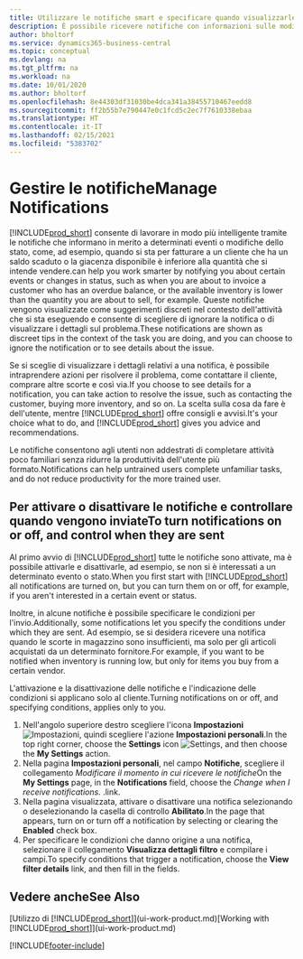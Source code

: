 ```yaml
---
title: Utilizzare le notifiche smart e specificare quando visualizzarle | Documenti Microsoft
description: È possibile ricevere notifiche con informazioni sulle modifiche di stato o di eventi, ad esempio, per un saldo scaduto o un magazzino in esaurimento.
author: bholtorf
ms.service: dynamics365-business-central
ms.topic: conceptual
ms.devlang: na
ms.tgt_pltfrm: na
ms.workload: na
ms.date: 10/01/2020
ms.author: bholtorf
ms.openlocfilehash: 8e44303df31030be4dca341a38455710467eedd8
ms.sourcegitcommit: ff2b55b7e790447e0c1fcd5c2ec7f7610338ebaa
ms.translationtype: HT
ms.contentlocale: it-IT
ms.lasthandoff: 02/15/2021
ms.locfileid: "5383702"
---
```

# <a name="manage-notifications"></a><span data-ttu-id="a19d4-103">Gestire le notifiche</span><span class="sxs-lookup"><span data-stu-id="a19d4-103">Manage Notifications</span></span>

[!INCLUDE[prod_short](includes/prod_short.md)] <span data-ttu-id="a19d4-104">consente di lavorare in modo più intelligente tramite le notifiche che informano in merito a determinati eventi o modifiche dello stato, come, ad esempio, quando si sta per fatturare a un cliente che ha un saldo scaduto o la giacenza disponibile è inferiore alla quantità che si intende vendere.</span><span class="sxs-lookup"><span data-stu-id="a19d4-104">can help you work smarter by notifying you about certain events or changes in status, such as when you are about to invoice a customer who has an overdue balance, or the available inventory is lower than the quantity you are about to sell, for example.</span></span> <span data-ttu-id="a19d4-105">Queste notifiche vengono visualizzate come suggerimenti discreti nel contesto dell'attività che si sta eseguendo e consente di scegliere di ignorare la notifica o di visualizzare i dettagli sul problema.</span><span class="sxs-lookup"><span data-stu-id="a19d4-105">These notifications are shown as discreet tips in the context of the task you are doing, and you can choose to ignore the notification or to see details about the issue.</span></span>  

<span data-ttu-id="a19d4-106">Se si sceglie di visualizzare i dettagli relativi a una notifica, è possibile intraprendere azioni per risolvere il problema, come contattare il cliente, comprare altre scorte e così via.</span><span class="sxs-lookup"><span data-stu-id="a19d4-106">If you choose to see details for a notification, you can take action to resolve the issue, such as contacting the customer, buying more inventory, and so on.</span></span> <span data-ttu-id="a19d4-107">La scelta sulla cosa da fare è dell'utente, mentre [!INCLUDE[prod_short](includes/prod_short.md)] offre consigli e avvisi.</span><span class="sxs-lookup"><span data-stu-id="a19d4-107">It's your choice what to do, and [!INCLUDE[prod_short](includes/prod_short.md)] gives you advice and recommendations.</span></span>  

<span data-ttu-id="a19d4-108">Le notifiche consentono agli utenti non addestrati di completare attività poco familiari senza ridurre la produttività dell'utente più formato.</span><span class="sxs-lookup"><span data-stu-id="a19d4-108">Notifications can help untrained users complete unfamiliar tasks, and do not reduce productivity for the more trained user.</span></span>  

## <a name="to-turn-notifications-on-or-off-and-control-when-they-are-sent"></a><span data-ttu-id="a19d4-109">Per attivare o disattivare le notifiche e controllare quando vengono inviate</span><span class="sxs-lookup"><span data-stu-id="a19d4-109">To turn notifications on or off, and control when they are sent</span></span>

<span data-ttu-id="a19d4-110">Al primo avvio di [!INCLUDE[prod_short](includes/prod_short.md)] tutte le notifiche sono attivate, ma è possibile attivarle e disattivarle, ad esempio, se non si è interessati a un determinato evento o stato.</span><span class="sxs-lookup"><span data-stu-id="a19d4-110">When you first start with [!INCLUDE[prod_short](includes/prod_short.md)] all notifications are turned on, but you can turn them on or off, for example, if you aren't interested in a certain event or status.</span></span>  

<span data-ttu-id="a19d4-111">Inoltre, in alcune notifiche è possibile specificare le condizioni per l'invio.</span><span class="sxs-lookup"><span data-stu-id="a19d4-111">Additionally, some notifications let you specify the conditions under which they are sent.</span></span> <span data-ttu-id="a19d4-112">Ad esempio, se si desidera ricevere una notifica quando le scorte in magazzino sono insufficienti, ma solo per gli articoli acquistati da un determinato fornitore.</span><span class="sxs-lookup"><span data-stu-id="a19d4-112">For example, if you want to be notified when inventory is running low, but only for items you buy from a certain vendor.</span></span>  

<span data-ttu-id="a19d4-113">L'attivazione e la disattivazione delle notifiche e l'indicazione delle condizioni si applicano solo al cliente.</span><span class="sxs-lookup"><span data-stu-id="a19d4-113">Turning notifications on or off, and specifying conditions, applies only to you.</span></span>  

1. <span data-ttu-id="a19d4-114">Nell'angolo superiore destro scegliere l'icona **Impostazioni** ![Impostazioni](media/ui-experience/settings_icon_small.png "Icona Impostazioni per Gestione ruolo utente"), quindi scegliere l'azione **Impostazioni personali**.</span><span class="sxs-lookup"><span data-stu-id="a19d4-114">In the top right corner, choose the **Settings** icon ![Settings](media/ui-experience/settings_icon_small.png "Settings icon for role center"), and then choose the **My Settings** action.</span></span>  
2. <span data-ttu-id="a19d4-115">Nella pagina **Impostazioni personali**, nel campo **Notifiche**, scegliere il collegamento *Modificare il momento in cui ricevere le notifiche*</span><span class="sxs-lookup"><span data-stu-id="a19d4-115">On the **My Settings** page, in the **Notifications** field, choose the *Change when I receive notifications.*</span></span> <span data-ttu-id="a19d4-116">.</span><span class="sxs-lookup"><span data-stu-id="a19d4-116">link.</span></span>  
3. <span data-ttu-id="a19d4-117">Nella pagina visualizzata, attivare o disattivare una notifica selezionando o deselezionando la casella di controllo **Abilitato**.</span><span class="sxs-lookup"><span data-stu-id="a19d4-117">In the page that appears, turn on or turn off a notification by selecting or clearing the **Enabled** check box.</span></span>  
4. <span data-ttu-id="a19d4-118">Per specificare le condizioni che danno origine a una notifica, selezionare il collegamento **Visualizza dettagli filtro** e compilare i campi.</span><span class="sxs-lookup"><span data-stu-id="a19d4-118">To specify conditions that trigger a notification, choose the **View filter details** link, and then fill in the fields.</span></span>  

## <a name="see-also"></a><span data-ttu-id="a19d4-119">Vedere anche</span><span class="sxs-lookup"><span data-stu-id="a19d4-119">See Also</span></span>

<span data-ttu-id="a19d4-120">[Utilizzo di [!INCLUDE[prod_short](includes/prod_short.md)]](ui-work-product.md)</span><span class="sxs-lookup"><span data-stu-id="a19d4-120">[Working with [!INCLUDE[prod_short](includes/prod_short.md)]](ui-work-product.md)</span></span>


[!INCLUDE[footer-include](includes/footer-banner.md)]